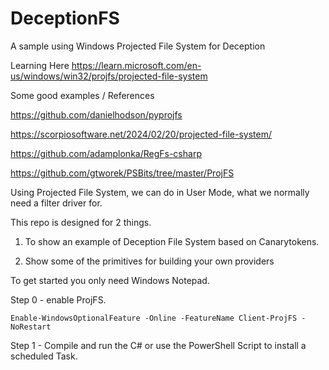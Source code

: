 # DeceptionFS
A sample using Windows Projected File System for Deception

Learning Here 
https://learn.microsoft.com/en-us/windows/win32/projfs/projected-file-system

Some good examples / References 

https://github.com/danielhodson/pyprojfs

https://scorpiosoftware.net/2024/02/20/projected-file-system/

https://github.com/adamplonka/RegFs-csharp

https://github.com/gtworek/PSBits/tree/master/ProjFS

Using Projected File System, we can do in User Mode, what we normally need a filter driver for.

This repo is designed for 2 things. 

1. To show an example of Deception File System based on Canarytokens.

2. Show some of the primitives for building your own providers


To get started you only need Windows Notepad.

Step 0 - enable ProjFS.

`Enable-WindowsOptionalFeature -Online -FeatureName Client-ProjFS -NoRestart`

Step 1 - Compile and run the C# or use the PowerShell Script to install a scheduled Task.




